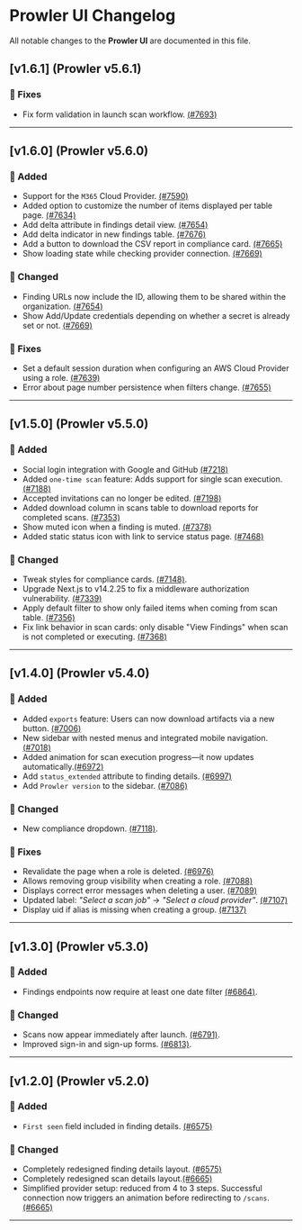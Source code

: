 # Prowler UI Changelog

All notable changes to the **Prowler UI** are documented in this file.

## [v1.6.1] (Prowler v5.6.1)

### 🐞 Fixes

- Fix form validation in launch scan workflow. [(#7693)](https://github.com/prowler-cloud/prowler/pull/7693)

---

## [v1.6.0] (Prowler v5.6.0)

### 🚀 Added

- Support for the `M365` Cloud Provider. [(#7590)](https://github.com/prowler-cloud/prowler/pull/7590)
- Added option to customize the number of items displayed per table page. [(#7634)](https://github.com/prowler-cloud/prowler/pull/7634)
- Add delta attribute in findings detail view. [(#7654)](https://github.com/prowler-cloud/prowler/pull/7654)
- Add delta indicator in new findings table. [(#7676)](https://github.com/prowler-cloud/prowler/pull/7676)
- Add a button to download the CSV report in compliance card. [(#7665)](https://github.com/prowler-cloud/prowler/pull/7665)
- Show loading state while checking provider connection. [(#7669)](https://github.com/prowler-cloud/prowler/pull/7669)

### 🔄 Changed

- Finding URLs now include the ID, allowing them to be shared within the organization. [(#7654)](https://github.com/prowler-cloud/prowler/pull/7654)
- Show Add/Update credentials depending on whether a secret is already set or not. [(#7669)](https://github.com/prowler-cloud/prowler/pull/7669)

### 🐞 Fixes

- Set a default session duration when configuring an AWS Cloud Provider using a role. [(#7639)](https://github.com/prowler-cloud/prowler/pull/7639)
- Error about page number persistence when filters change. [(#7655)](https://github.com/prowler-cloud/prowler/pull/7655)

---

## [v1.5.0] (Prowler v5.5.0)

### 🚀 Added

- Social login integration with Google and GitHub [(#7218)](https://github.com/prowler-cloud/prowler/pull/7218)
- Added `one-time scan` feature: Adds support for single scan execution. [(#7188)](https://github.com/prowler-cloud/prowler/pull/7188)
- Accepted invitations can no longer be edited. [(#7198)](https://github.com/prowler-cloud/prowler/pull/7198)
- Added download column in scans table to download reports for completed scans. [(#7353)](https://github.com/prowler-cloud/prowler/pull/7353)
- Show muted icon when a finding is muted. [(#7378)](https://github.com/prowler-cloud/prowler/pull/7378)
- Added static status icon with link to service status page. [(#7468)](https://github.com/prowler-cloud/prowler/pull/7468)

### 🔄 Changed

- Tweak styles for compliance cards. [(#7148)](https://github.com/prowler-cloud/prowler/pull/7148).
- Upgrade Next.js to v14.2.25 to fix a middleware authorization vulnerability. [(#7339)](https://github.com/prowler-cloud/prowler/pull/7339)
- Apply default filter to show only failed items when coming from scan table. [(#7356)](https://github.com/prowler-cloud/prowler/pull/7356)
- Fix link behavior in scan cards: only disable "View Findings" when scan is not completed or executing. [(#7368)](https://github.com/prowler-cloud/prowler/pull/7368)

---

## [v1.4.0] (Prowler v5.4.0)

### 🚀 Added

- Added `exports` feature: Users can now download artifacts via a new button. [(#7006)](https://github.com/prowler-cloud/prowler/pull/7006)
- New sidebar with nested menus and integrated mobile navigation. [(#7018)](https://github.com/prowler-cloud/prowler/pull/7018)
- Added animation for scan execution progress—it now updates automatically.[(#6972)](https://github.com/prowler-cloud/prowler/pull/6972)
- Add `status_extended` attribute to finding details. [(#6997)](https://github.com/prowler-cloud/prowler/pull/6997)
- Add `Prowler version` to the sidebar. [(#7086)](https://github.com/prowler-cloud/prowler/pull/7086)

### 🔄 Changed

- New compliance dropdown. [(#7118)](https://github.com/prowler-cloud/prowler/pull/7118).

### 🐞 Fixes

- Revalidate the page when a role is deleted. [(#6976)](https://github.com/prowler-cloud/prowler/pull/6976)
- Allows removing group visibility when creating a role. [(#7088)](https://github.com/prowler-cloud/prowler/pull/7088)
- Displays correct error messages when deleting a user. [(#7089)](https://github.com/prowler-cloud/prowler/pull/7089)
- Updated label: *"Select a scan job"* → *"Select a cloud provider"*. [(#7107)](https://github.com/prowler-cloud/prowler/pull/7107)
- Display uid if alias is missing when creating a group. [(#7137)](https://github.com/prowler-cloud/prowler/pull/7137)

---

## [v1.3.0] (Prowler v5.3.0)

### 🚀 Added

- Findings endpoints now require at least one date filter [(#6864)](https://github.com/prowler-cloud/prowler/pull/6864).

### 🔄 Changed

- Scans now appear immediately after launch. [(#6791)](https://github.com/prowler-cloud/prowler/pull/6791).
- Improved sign-in and sign-up forms. [(#6813)](https://github.com/prowler-cloud/prowler/pull/6813).

---

## [v1.2.0] (Prowler v5.2.0)

### 🚀 Added

- `First seen` field included in finding details. [(#6575)](https://github.com/prowler-cloud/prowler/pull/6575)

### 🔄 Changed

- Completely redesigned finding details layout. [(#6575)](https://github.com/prowler-cloud/prowler/pull/6575)
- Completely redesigned scan details layout.[(#6665)](https://github.com/prowler-cloud/prowler/pull/6665)
- Simplified provider setup: reduced from 4 to 3 steps. Successful connection now triggers an animation before redirecting to `/scans`. [(#6665)](https://github.com/prowler-cloud/prowler/pull/6665)

---
